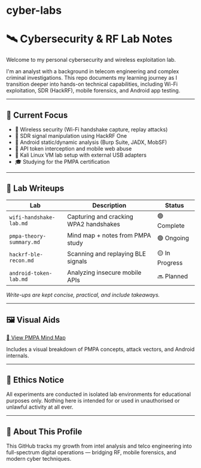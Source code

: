 # cyber-labs

# 🛰️ Cybersecurity & RF Lab Notes

Welcome to my personal cybersecurity and wireless exploitation lab.

I'm an analyst with a background in telecom engineering and complex criminal investigations. 
This repo documents my learning journey as I transition deeper into hands-on technical capabilities, including Wi-Fi exploitation, SDR (HackRF), mobile forensics, and Android app testing.

---

## 🎯 Current Focus

- 🔐 Wireless security (Wi-Fi handshake capture, replay attacks)
- 📡 SDR signal manipulation using HackRF One
- 📲 Android static/dynamic analysis (Burp Suite, JADX, MobSF)
- 🧪 API token interception and mobile web abuse
- 💾 Kali Linux VM lab setup with external USB adapters
- 🎓 Studying for the PMPA certification

---

## 🧠 Lab Writeups

| Lab | Description | Status |
|-----|-------------|--------|
| `wifi-handshake-lab.md` | Capturing and cracking WPA2 handshakes | 🟢 Complete |
| `pmpa-theory-summary.md` | Mind map + notes from PMPA study | 🟢 Ongoing |
| `hackrf-ble-recon.md` | Scanning and replaying BLE signals | 🟡 In Progress |
| `android-token-lab.md` | Analyzing insecure mobile APIs | 🔜 Planned |

*Write-ups are kept concise, practical, and include takeaways.*

---

## 🖼️ Visual Aids

[🧠 View PMPA Mind Map](https://raw.githubusercontent.com/busydadsec/cyber-labs/main/PMPA_mindmap.png)


Includes a visual breakdown of PMPA concepts, attack vectors, and Android internals.

---

## 🚨 Ethics Notice

All experiments are conducted in isolated lab environments for educational purposes only. Nothing here is intended for or used in unauthorised or unlawful activity at all ever. 

---

## 👋 About This Profile

This GitHub tracks my growth from intel analysis and telco engineering into full-spectrum digital operations — bridging RF, mobile forensics, and modern cyber techniques. 

